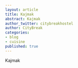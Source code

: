 ```yaml
---
layout: article
title: Kajmak
abstract: Kajmak
author_twitter: citybreakhostel
author: CityBreak
categories:
- blog
- cuisine
published: true
---
```



Kajmak